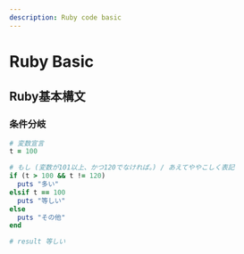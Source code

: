 ```yaml
---
description: Ruby code basic
---
```


# Ruby Basic

## Ruby基本構文

### 条件分岐

```ruby
# 変数宣言
t = 100

# もし (変数が101以上、かつ120でなければ。) / あえてややこしく表記
if (t > 100 && t != 120)
  puts "多い"
elsif t == 100
  puts "等しい"
else
  puts "その他"
end

# result 等しい
```
